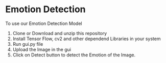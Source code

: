 # Emotion Detection 

To use our Emotion Detection Model
1. Clone or Download and unzip this repository
2. Install Tensor Flow, cv2 and other dependend Libraries in your system
3. Run gui.py file
4. Upload the Image in the gui
5. Click on Detect button to detect the Emotion of the Image.
